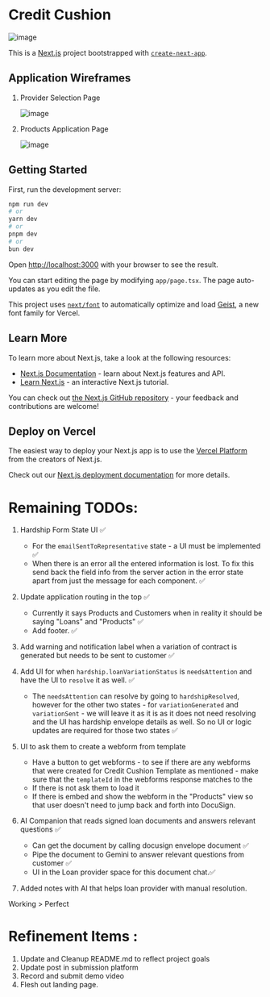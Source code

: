 # Credit Cushion

![image](https://github.com/user-attachments/assets/3db95beb-0546-4c26-b298-10bd0765ef5d)

This is a [Next.js](https://nextjs.org) project bootstrapped with [`create-next-app`](https://nextjs.org/docs/app/api-reference/cli/create-next-app).

## Application Wireframes

1. Provider Selection Page

   ![image](https://github.com/user-attachments/assets/7aa1a924-84e3-48a9-b756-df310b846699)

2. Products Application Page

   ![image](https://github.com/user-attachments/assets/ee9144aa-4ed8-4771-ab5b-d5d9a03ccd57)

## Getting Started

First, run the development server:

```bash
npm run dev
# or
yarn dev
# or
pnpm dev
# or
bun dev
```

Open [http://localhost:3000](http://localhost:3000) with your browser to see the result.

You can start editing the page by modifying `app/page.tsx`. The page auto-updates as you edit the file.

This project uses [`next/font`](https://nextjs.org/docs/app/building-your-application/optimizing/fonts) to automatically optimize and load [Geist](https://vercel.com/font), a new font family for Vercel.

## Learn More

To learn more about Next.js, take a look at the following resources:

- [Next.js Documentation](https://nextjs.org/docs) - learn about Next.js features and API.
- [Learn Next.js](https://nextjs.org/learn) - an interactive Next.js tutorial.

You can check out [the Next.js GitHub repository](https://github.com/vercel/next.js) - your feedback and contributions are welcome!

## Deploy on Vercel

The easiest way to deploy your Next.js app is to use the [Vercel Platform](https://vercel.com/new?utm_medium=default-template&filter=next.js&utm_source=create-next-app&utm_campaign=create-next-app-readme) from the creators of Next.js.

Check out our [Next.js deployment documentation](https://nextjs.org/docs/app/building-your-application/deploying) for more details.

# Remaining TODOs:

1. Hardship Form State UI ✅

   - For the `emailSentToRepresentative` state - a UI must be implemented ✅
   - When there is an error all the entered information is lost. To fix this send back the field info from the server action in the error state apart from just the message for each component. ✅

2. Update application routing in the top ✅

   - Currently it says Products and Customers when in reality it should be saying "Loans" and "Products" ✅
   - Add footer. ✅

3. Add warning and notification label when a variation of contract is generated but needs to be sent to customer ✅

4. Add UI for when `hardship.loanVariationStatus` is `needsAttention` and have the UI to `resolve` it as well. ✅

   - The `needsAttention` can resolve by going to `hardshipResolved`, however for the other two states - for `variationGenerated` and `variationSent` - we will leave it as it is as it does not need resolving and the UI has hardship envelope details as well. So no UI or logic updates are required for those two states ✅

5. UI to ask them to create a webform from template

   - Have a button to get webforms - to see if there are any webforms that were created for Credit Cushion Template as mentioned - make sure that the `templateId` in the webforms response matches to the
   - If there is not ask them to load it
   - If there is embed and show the webform in the "Products" view so that user doesn't need to jump back and forth into DocuSign.

6. AI Companion that reads signed loan documents and answers relevant questions ✅
   - Can get the document by calling docusign envelope document ✅
   - Pipe the document to Gemini to answer relevant questions from customer ✅
   - UI in the Loan provider space for this document chat.✅
  
7. Added notes with AI that helps loan provider with manual resolution. 

Working > Perfect

# Refinement Items :

1. Update and Cleanup README.md to reflect project goals
2. Update post in submission platform
3. Record and submit demo video
4. Flesh out landing page. 
